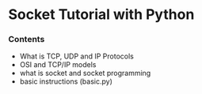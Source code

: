 # Socket Tutorial with Python

### Contents
* What is TCP, UDP and IP Protocols
* OSI and TCP/IP models
* what is socket and socket programming
* basic instructions (basic.py)
